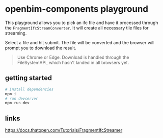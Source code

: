 # openbim-components playground

This playground allows you to pick an ifc file and have it processed through the `FragmentIfcStreamConverter`. It will create all necessary tile files for streaming.

Select a file and hit submit. The file will be converted and the browser will prompt you to download the result.

> Use Chrome or Edge. Download is handled through the FileSystemAPI, which hasn't landed in all browsers yet.

## getting started

```bash
# install dependencies
npm i
# run devserver
npm run dev
```

## links

https://docs.thatopen.com/Tutorials/FragmentIfcStreamer

